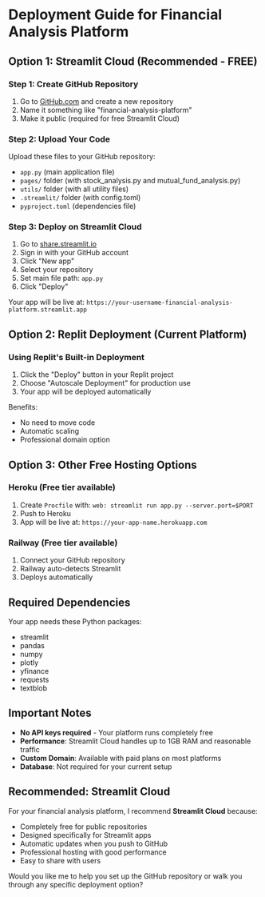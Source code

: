 # Deployment Guide for Financial Analysis Platform

## Option 1: Streamlit Cloud (Recommended - FREE)

### Step 1: Create GitHub Repository
1. Go to [GitHub.com](https://github.com) and create a new repository
2. Name it something like "financial-analysis-platform"
3. Make it public (required for free Streamlit Cloud)

### Step 2: Upload Your Code
Upload these files to your GitHub repository:
- `app.py` (main application file)
- `pages/` folder (with stock_analysis.py and mutual_fund_analysis.py)
- `utils/` folder (with all utility files)
- `.streamlit/` folder (with config.toml)
- `pyproject.toml` (dependencies file)

### Step 3: Deploy on Streamlit Cloud
1. Go to [share.streamlit.io](https://share.streamlit.io)
2. Sign in with your GitHub account
3. Click "New app"
4. Select your repository
5. Set main file path: `app.py`
6. Click "Deploy"

Your app will be live at: `https://your-username-financial-analysis-platform.streamlit.app`

## Option 2: Replit Deployment (Current Platform)

### Using Replit's Built-in Deployment
1. Click the "Deploy" button in your Replit project
2. Choose "Autoscale Deployment" for production use
3. Your app will be deployed automatically

Benefits:
- No need to move code
- Automatic scaling
- Professional domain option

## Option 3: Other Free Hosting Options

### Heroku (Free tier available)
1. Create `Procfile` with: `web: streamlit run app.py --server.port=$PORT`
2. Push to Heroku
3. App will be live at: `https://your-app-name.herokuapp.com`

### Railway (Free tier available)
1. Connect your GitHub repository
2. Railway auto-detects Streamlit
3. Deploys automatically

## Required Dependencies
Your app needs these Python packages:
- streamlit
- pandas
- numpy
- plotly
- yfinance
- requests
- textblob

## Important Notes
- **No API keys required** - Your platform runs completely free
- **Performance**: Streamlit Cloud handles up to 1GB RAM and reasonable traffic
- **Custom Domain**: Available with paid plans on most platforms
- **Database**: Not required for your current setup

## Recommended: Streamlit Cloud
For your financial analysis platform, I recommend **Streamlit Cloud** because:
- Completely free for public repositories
- Designed specifically for Streamlit apps
- Automatic updates when you push to GitHub
- Professional hosting with good performance
- Easy to share with users

Would you like me to help you set up the GitHub repository or walk you through any specific deployment option?